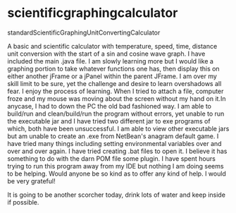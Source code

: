 # scientificgraphingcalculator
standardScientificGraphingUnitConvertingCalculator

A basic and scientific calculator with temperature, speed, time, distance unit conversion with the start of a sin and cosine wave graph. I have included the main .java file. I am slowly learning more but I would like a graphing portion to take whatever functions one has, then display this on either another jFrame or a jPanel within the parent JFrame.  I am over my skill limit to be sure, yet the challenge and desire to learn overshadows all fear. I enjoy the process of learning. When I tried to attach a file, computer froze and my mouse was moving about the screen without my hand on it.In anycase, I had to down the PC the old bad fashioned way. 
I am able to build/run and clean/build/run the program without errors, yet unable to run the executable jar and I have tried two different jar to exe programs of which, both have been unsuccessful. I am able to view other executable jars but am unable to create an .exe from NetBean's anagram default game. I have tried many things including setting environmental variables over and over and over again. I have tried creating .bat files to open it. I believe it has something to do with the darn POM file some plugin. I have spent hours trying to run this program away from my IDE but nothing I am doing seems to be helping. Would anyone be so kind as to offer any kind of help. I would be very grateful!
 
 It is going to be another scorcher today, drink lots of water and keep inside if possible.
